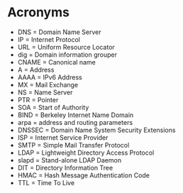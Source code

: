 # Acronyms

- DNS = Domain Name Server
- IP = Internet Protocol
- URL = Uniform Resource Locator
- dig = Domain information grouper
- CNAME = Canonical name
- A = Address
- AAAA = IPv6 Address
- MX = Mail Exchange
- NS = Name Server
- PTR = Pointer
- SOA = Start of Authority
- BIND = Berkeley Internet Name Domain
- arpa = address and routing parameters
- DNSSEC = Domain Name System Security Extensions
- ISP = Internet Service Provider
- SMTP = Simple Mail Transfer Protocol
- LDAP = Lightweight Directory Access Protocol
- slapd = Stand-alone LDAP Daemon
- DIT = Directory Information Tree
- HMAC = Hash Message Authentication Code
- TTL = Time To Live
